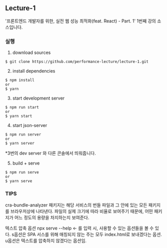 ## Lecture-1

'프론트엔드 개발자를 위한, 실전 웹 성능 최적화(feat. React) - Part. 1' 1번째 강의 소스입니다.

### 실행

1. download sources

```
$ git clone https://github.com/performance-lecture/lecture-1.git
```

2. install dependencies

```
$ npm install
or
$ yarn
```

3. start development server

```
$ npm run start
or
$ yarn start
```

4. start json-server

```
$ npm run server
or
$ yarn server
```
*3번의 dev server 와 다른 콘솔에서 띄워줍니다.

5. build + serve

```
$ npm run serve
or
$ yarn serve
```

### TIPS
cra-bundle-analyzer
패키지는 해당 서비스의 번들 파일과 그 안에 있는 모든 패키지를 브라우저상에 나타낸다. 파일의 실제 크기에 따라 비율로 보여주기 때문에, 어떤 패키지가 어느 정도의 용량을 차지하는지  보여준다.

텍스트 압축 옵션
npx serve --help <- 를 입력 시, 사용할 수 있는 옵션들을 볼 수 있다.
s옵션은 SPA 서스를 위해 매칭되지 않는 주는 모두 index.html로 보내겠다는 옵션.
u옵션은 텍스트를 압축하지 않겠다는 옵션임. 